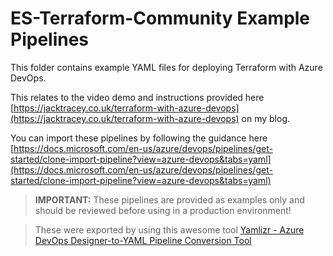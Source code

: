 # ES-Terraform-Community Example Pipelines

This folder contains example YAML files for deploying Terraform with Azure DevOps.

This relates to the video demo and instructions provided here [https://jacktracey.co.uk/terraform-with-azure-devops](https://jacktracey.co.uk/terraform-with-azure-devops) on my blog.

You can import these pipelines by following the guidance here [https://docs.microsoft.com/en-us/azure/devops/pipelines/get-started/clone-import-pipeline?view=azure-devops&tabs=yaml](https://docs.microsoft.com/en-us/azure/devops/pipelines/get-started/clone-import-pipeline?view=azure-devops&tabs=yaml)

> **IMPORTANT:** These pipelines are provided as examples only and should be reviewed before using in a production environment!

> These were exported by using this awesome tool [Yamlizr - Azure DevOps Designer-to-YAML Pipeline Conversion Tool](https://github.com/f2calv/yamlizr)